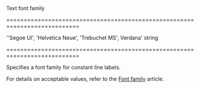 <!--**
/*-------------------------------------------
    Auto-generated file. Do not modify.
-------------------------------------------

**-->
<!--d-->Text font family<!--/d-->
===========================================================================
<!--default-->''Segoe UI', 'Helvetica Neue', 'Trebuchet MS', Verdana'<!--/default-->
<!--type-->string<!--/type-->
===========================================================================

<!--shortDescription-->
Specifies a font family for constant line labels.
<!--/shortDescription-->

<!--fullDescription-->
For details on acceptable values, refer to the [Font family](http://www.w3.org/TR/CSS21/fonts.html#propdef-font-family) article.
<!--/fullDescription-->